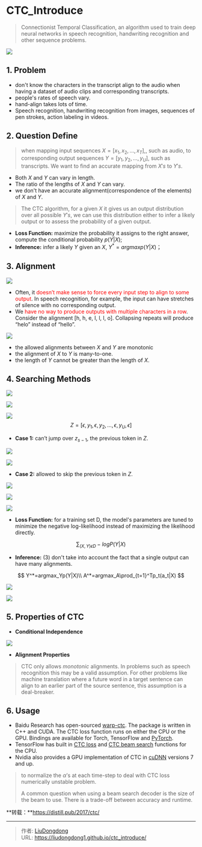# CTC_Introduce


> Connectionist Temporal Classification, an algorithm used to train deep neural networks in speech recognition, handwriting recognition and other sequence problems.

![](https://lddpicture.oss-cn-beijing.aliyuncs.com/picture/image-20200712120505577.png)

## 1. Problem

- don't know the characters in the transcript align to the audio when having a dataset of audio clips and corresponding transcripts.
- people's rates of speech vary.
- hand-align takes lots of time.
- Speech recognition, handwriting recognition from images, sequences of pen strokes, action labeling in videos.

## 2. Question Define

> when mapping input sequences $X = [x_1, x_2, \ldots, x_T]$,, such as audio, to corresponding output sequences $Y = [y_1, y_2, \ldots, y_U]$, such as transcripts. We want to find an accurate mapping from $X's$ to $Y's$.

- Both $X$ and $Y$  can vary in length.
- The ratio of the lengths of $X$ and $Y$ can vary.
- we don't have an accurate alignment(correspondence of the elements) of $X$ and $Y$.

> The CTC algorithm, for a given $X$ it gives us an output distribution over all possible $Y's$, we can use this distribution either to infer a likely output or to assess the probability of a given output.

- **Loss Function:** maximize the probability it assigns to the right answer, compute the conditional probability $p(Y|X)$;
- **Inference:** infer a likely $Y$ given an $X$, $Y^*=argmaxp(Y|X)$；

## 3. Alignment

![](https://lddpicture.oss-cn-beijing.aliyuncs.com/picture/image-20200712122146574.png)

- Often, it <font color=red>doesn’t make sense to force every input step to align to some output</font>. In speech recognition, for example, the input can have stretches of silence with no corresponding output.
- We <font color=red>have no way to produce outputs with multiple characters in a row</font>. Consider the alignment [h, h, e, l, l, l, o]. Collapsing repeats will produce “helo” instead of “hello”.

![](https://lddpicture.oss-cn-beijing.aliyuncs.com/picture/image-20200712122728313.png)

- the allowed alignments between  $X$ and $Y$ are monotonic
- the alignment of $X$ to $Y$ is many-to-one.
- the length of $Y$  cannot be greater than the length of  $X$.

## 4. Searching Methods

![](https://lddpicture.oss-cn-beijing.aliyuncs.com/picture/image-20200712123313273.png)

![](https://lddpicture.oss-cn-beijing.aliyuncs.com/picture/image-20200712123742166.png)

![](https://lddpicture.oss-cn-beijing.aliyuncs.com/picture/image-20200712123934369.png)
$$
Z=[ϵ, y_1, ϵ, y_2, …, ϵ, y_U, ϵ]​
$$


- **Case 1:**  can’t jump over $z_{s-1}$, the previous token in $Z$.

![](https://lddpicture.oss-cn-beijing.aliyuncs.com/picture/image-20200712143004744.png)

![](https://lddpicture.oss-cn-beijing.aliyuncs.com/picture/image-20200712143018219.png)

- **Case 2:**  allowed to skip the previous token in $Z$.

![](https://lddpicture.oss-cn-beijing.aliyuncs.com/picture/image-20200712143150923.png)

![](https://lddpicture.oss-cn-beijing.aliyuncs.com/picture/image-20200712143205370.png)

![](https://lddpicture.oss-cn-beijing.aliyuncs.com/picture/image-20200712143315752.png)

- **Loss Function:**  for a training set D, the model's parameters are tuned to minimize the negative log-likelihood instead of maximizing the likelihood directly.

$$
\sum_{(X,Y)\epsilon D}-logP(Y|X)
$$

- **Inference:** (3) don't take into account the fact that a single output can have many alignments.

$$
Y^*=argmax_Yp(Y|X)\\
A^*=argmax_A\prod_{t=1}^Tp_t(a_t|X)
$$

![](https://lddpicture.oss-cn-beijing.aliyuncs.com/picture/image-20200712144439025.png)

![](https://lddpicture.oss-cn-beijing.aliyuncs.com/picture/image-20200712144545657.png)

## 5. Properties of CTC

- **Conditional Independence**

![](https://lddpicture.oss-cn-beijing.aliyuncs.com/picture/image-20200712145053749.png)

- **Alignment Properties**

> CTC only allows *monotonic* alignments. In problems such as speech recognition this may be a valid assumption. For other problems like machine translation where a future word in a target sentence can align to an earlier part of the source sentence, this assumption is a deal-breaker.

## 6. Usage

- Baidu Research has open-sourced [warp-ctc](https://github.com/baidu-research/warp-ctc). The package is written in C++ and CUDA. The CTC loss function runs on either the CPU or the GPU. Bindings are available for Torch, TensorFlow and [PyTorch](https://github.com/awni/warp-ctc).
- TensorFlow has built in [CTC loss](https://www.tensorflow.org/api_docs/python/tf/nn/ctc_loss) and [CTC beam search](https://www.tensorflow.org/api_docs/python/tf/nn/ctc_beam_search_decoder) functions for the CPU.
- Nvidia also provides a GPU implementation of CTC in [cuDNN](https://developer.nvidia.com/cudnn) versions 7 and up.

> to normalize the $\alpha$’s at each time-step to deal with CTC loss numerically unstable problem.
>
> A common question when using a beam search decoder is the size of the beam to use. There is a trade-off between accuracy and runtime.

**转载：**https://distill.pub/2017/ctc/



---

> 作者: [LiuDongdong](https://liudongdong1.github.io/)  
> URL: https://liudongdong1.github.io/ctc_introduce/  

